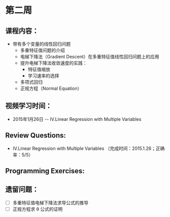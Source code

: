 # 第二周

## 课程内容：

* 带有多个变量的线性回归问题
    * 多重特征值问题的介绍
    * 电梯下降法（Gradient Descent）在多重特征值线性回归问题上的应用
    * 提升电梯下降法收敛速度的实践：
        * 特征值缩放
        * 学习速率的选择
    * 多项式回归
    * 正规方程（Normal Equation）

## 视频学习时间：

* 2015年1月26日 -- IV.Linear Regression with Multiple Variables


## Review Questions:

* IV.Linear Regression with Multiple Variables （完成时间：2015.1.26；正确率：5/5）

## Programming Exercises:


## 遗留问题：

- [ ] 多重特征值电梯下降法求导公式的推导
- [ ] 正规方程求 θ 公式的证明
